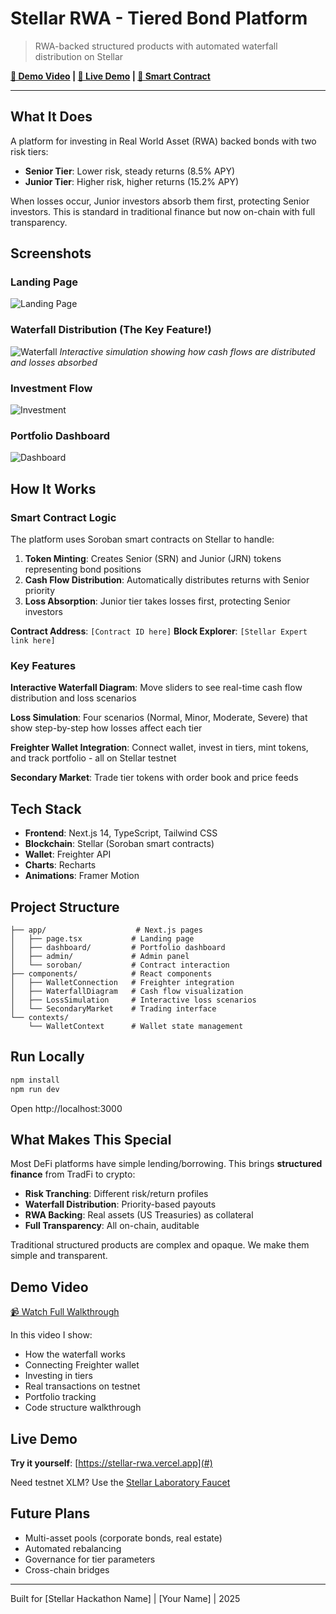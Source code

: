 # Stellar RWA - Tiered Bond Platform

> RWA-backed structured products with automated waterfall distribution on Stellar

**[🎥 Demo Video](#) | [🚀 Live Demo](#) | [📜 Smart Contract](#)**

---

## What It Does

A platform for investing in Real World Asset (RWA) backed bonds with two risk tiers:
- **Senior Tier**: Lower risk, steady returns (8.5% APY)
- **Junior Tier**: Higher risk, higher returns (15.2% APY)

When losses occur, Junior investors absorb them first, protecting Senior investors. This is standard in traditional finance but now on-chain with full transparency.

## Screenshots

### Landing Page
![Landing Page](#)

### Waterfall Distribution (The Key Feature!)
![Waterfall](#)
*Interactive simulation showing how cash flows are distributed and losses absorbed*

### Investment Flow
![Investment](#)

### Portfolio Dashboard
![Dashboard](#)

## How It Works

### Smart Contract Logic

The platform uses Soroban smart contracts on Stellar to handle:

1. **Token Minting**: Creates Senior (SRN) and Junior (JRN) tokens representing bond positions
2. **Cash Flow Distribution**: Automatically distributes returns with Senior priority
3. **Loss Absorption**: Junior tier takes losses first, protecting Senior investors

**Contract Address**: `[Contract ID here]`
**Block Explorer**: `[Stellar Expert link here]`

### Key Features

**Interactive Waterfall Diagram**: Move sliders to see real-time cash flow distribution and loss scenarios

**Loss Simulation**: Four scenarios (Normal, Minor, Moderate, Severe) that show step-by-step how losses affect each tier

**Freighter Wallet Integration**: Connect wallet, invest in tiers, mint tokens, and track portfolio - all on Stellar testnet

**Secondary Market**: Trade tier tokens with order book and price feeds

## Tech Stack

- **Frontend**: Next.js 14, TypeScript, Tailwind CSS
- **Blockchain**: Stellar (Soroban smart contracts)
- **Wallet**: Freighter API
- **Charts**: Recharts
- **Animations**: Framer Motion

## Project Structure

```
├── app/                    # Next.js pages
│   ├── page.tsx           # Landing page
│   ├── dashboard/         # Portfolio dashboard
│   ├── admin/             # Admin panel
│   └── soroban/           # Contract interaction
├── components/            # React components
│   ├── WalletConnection   # Freighter integration
│   ├── WaterfallDiagram   # Cash flow visualization
│   ├── LossSimulation     # Interactive loss scenarios
│   └── SecondaryMarket    # Trading interface
└── contexts/
    └── WalletContext      # Wallet state management
```

## Run Locally

```bash
npm install
npm run dev
```

Open http://localhost:3000

## What Makes This Special

Most DeFi platforms have simple lending/borrowing. This brings **structured finance** from TradFi to crypto:

- **Risk Tranching**: Different risk/return profiles
- **Waterfall Distribution**: Priority-based payouts
- **RWA Backing**: Real assets (US Treasuries) as collateral
- **Full Transparency**: All on-chain, auditable

Traditional structured products are complex and opaque. We make them simple and transparent.

## Demo Video

[📹 Watch Full Walkthrough](#)

In this video I show:
- How the waterfall works
- Connecting Freighter wallet
- Investing in tiers
- Real transactions on testnet
- Portfolio tracking
- Code structure walkthrough

## Live Demo

**Try it yourself**: [https://stellar-rwa.vercel.app](#)

Need testnet XLM? Use the [Stellar Laboratory Faucet](https://laboratory.stellar.org/#account-creator?network=test)

## Future Plans

- Multi-asset pools (corporate bonds, real estate)
- Automated rebalancing
- Governance for tier parameters
- Cross-chain bridges

---

Built for [Stellar Hackathon Name] | [Your Name] | 2025
